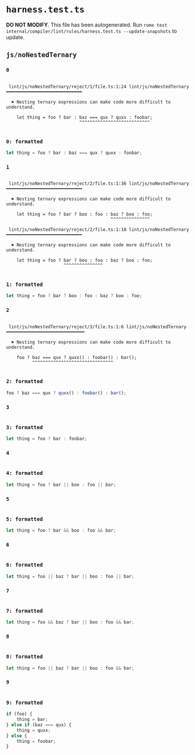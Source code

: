# `harness.test.ts`

**DO NOT MODIFY**. This file has been autogenerated. Run `rome test internal/compiler/lint/rules/harness.test.ts --update-snapshots` to update.

## `js/noNestedTernary`

### `0`

```

 lint/js/noNestedTernary/reject/1/file.ts:1:24 lint/js/noNestedTernary ━━━━━━━━━━━━━━━━━━━━━━━━━━━━━

  ✖ Nesting ternary expressions can make code more difficult to understand.

    let thing = foo ? bar : baz === qux ? quxx : foobar;
                            ^^^^^^^^^^^^^^^^^^^^^^^^^^^


```

### `0: formatted`

```ts
let thing = foo ? bar : baz === qux ? quxx : foobar;

```

### `1`

```

 lint/js/noNestedTernary/reject/2/file.ts:1:36 lint/js/noNestedTernary ━━━━━━━━━━━━━━━━━━━━━━━━━━━━━

  ✖ Nesting ternary expressions can make code more difficult to understand.

    let thing = foo ? bar ? boo : foo : baz ? boo : foo;
                                        ^^^^^^^^^^^^^^^

 lint/js/noNestedTernary/reject/2/file.ts:1:18 lint/js/noNestedTernary ━━━━━━━━━━━━━━━━━━━━━━━━━━━━━

  ✖ Nesting ternary expressions can make code more difficult to understand.

    let thing = foo ? bar ? boo : foo : baz ? boo : foo;
                      ^^^^^^^^^^^^^^^


```

### `1: formatted`

```ts
let thing = foo ? bar ? boo : foo : baz ? boo : foo;

```

### `2`

```

 lint/js/noNestedTernary/reject/3/file.ts:1:6 lint/js/noNestedTernary ━━━━━━━━━━━━━━━━━━━━━━━━━━━━━━

  ✖ Nesting ternary expressions can make code more difficult to understand.

    foo ? baz === qux ? quxx() : foobar() : bar();
          ^^^^^^^^^^^^^^^^^^^^^^^^^^^^^^^


```

### `2: formatted`

```ts
foo ? baz === qux ? quxx() : foobar() : bar();

```

### `3`

```

```

### `3: formatted`

```ts
let thing = foo ? bar : foobar;

```

### `4`

```

```

### `4: formatted`

```ts
let thing = foo ? bar || boo : foo || bar;

```

### `5`

```

```

### `5: formatted`

```ts
let thing = foo ? bar && boo : foo && bar;

```

### `6`

```

```

### `6: formatted`

```ts
let thing = foo || baz ? bar || boo : foo || bar;

```

### `7`

```

```

### `7: formatted`

```ts
let thing = foo && baz ? bar || boo : foo && bar;

```

### `8`

```

```

### `8: formatted`

```ts
let thing = foo || baz ? bar || boo : foo && bar;

```

### `9`

```

```

### `9: formatted`

```ts
if (foo) {
	thing = bar;
} else if (baz === qux) {
	thing = quxx;
} else {
	thing = foobar;
}

```
